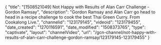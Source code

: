 {
    "title": "[1508521049] Not Happy with Results of Alan Carr Challenge - Gordon Ramsay",
    "description": "Gordon Ramsay and Alan Carr go head to head in a recipe challenge to cook the best Thai Green Curry. From Cookalong Live.",
    "channelid": "123179145",
    "videoid": "123179455",
    "date_created": "1270116591",
    "date_modified": "1508373765",
    "type": "captivate",
    "layout": "channelVideo",
    "url": "\/gcn-channel\/not-happy-with-results-of-alan-carr-challenge-gordon-ramsay\/123179145-123179455"
}